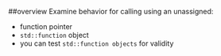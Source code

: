 ##overview
Examine behavior for calling using an unassigned:
- function pointer
- ```std::function``` object
- you can test ```std::function objects``` for validity